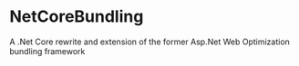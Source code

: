 # NetCoreBundling
A .Net Core rewrite and extension of the former Asp.Net Web Optimization bundling framework
